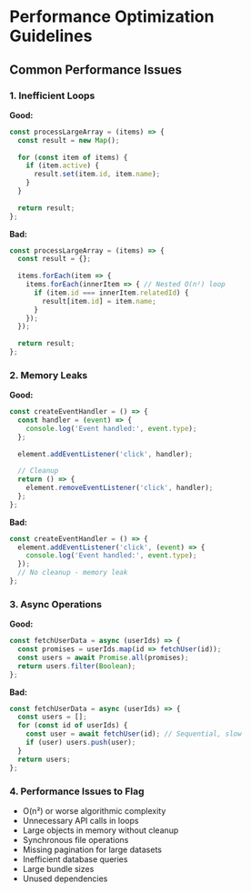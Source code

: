 # Performance Optimization Guidelines

## Common Performance Issues

### 1. Inefficient Loops
**Good:**
```javascript
const processLargeArray = (items) => {
  const result = new Map();
  
  for (const item of items) {
    if (item.active) {
      result.set(item.id, item.name);
    }
  }
  
  return result;
};
```

**Bad:**
```javascript
const processLargeArray = (items) => {
  const result = {};
  
  items.forEach(item => {
    items.forEach(innerItem => { // Nested O(n²) loop
      if (item.id === innerItem.relatedId) {
        result[item.id] = item.name;
      }
    });
  });
  
  return result;
};
```

### 2. Memory Leaks
**Good:**
```javascript
const createEventHandler = () => {
  const handler = (event) => {
    console.log('Event handled:', event.type);
  };
  
  element.addEventListener('click', handler);
  
  // Cleanup
  return () => {
    element.removeEventListener('click', handler);
  };
};
```

**Bad:**
```javascript
const createEventHandler = () => {
  element.addEventListener('click', (event) => {
    console.log('Event handled:', event.type);
  });
  // No cleanup - memory leak
};
```

### 3. Async Operations
**Good:**
```javascript
const fetchUserData = async (userIds) => {
  const promises = userIds.map(id => fetchUser(id));
  const users = await Promise.all(promises);
  return users.filter(Boolean);
};
```

**Bad:**
```javascript
const fetchUserData = async (userIds) => {
  const users = [];
  for (const id of userIds) {
    const user = await fetchUser(id); // Sequential, slow
    if (user) users.push(user);
  }
  return users;
};
```

### 4. Performance Issues to Flag
- O(n²) or worse algorithmic complexity
- Unnecessary API calls in loops
- Large objects in memory without cleanup
- Synchronous file operations
- Missing pagination for large datasets
- Inefficient database queries
- Large bundle sizes
- Unused dependencies